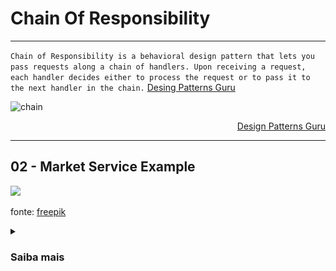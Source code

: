 # Chain Of Responsibility
---

`Chain of Responsibility is a behavioral design pattern that lets you pass requests along a chain of handlers. Upon receiving a request, each handler decides either to process the request or to pass it to the next handler in the chain.` [Desing Patterns Guru](https://refactoring.guru/design-patterns/chain-of-responsibility)


![chain](https://refactoring.guru/images/patterns/diagrams/chain-of-responsibility/structure-2x.png)

<div align="right">

[Design Patterns Guru](https://refactoring.guru/design-patterns/chain-of-responsibility)

</div>

---

## 02 - Market Service Example

<img src="https://img.freepik.com/fotos-gratis/closeup-detalhe-de-uma-mulher-as-compras-em-um-supermercado_1150-17788.jpg?w=1800&t=st=1666876292~exp=1666876892~hmac=cb412847537fdff79733c3cd0bae2c5978287879033fd71aba389e9234d4f9dd" width="800"/>

fonte: [freepik](https://br.freepik.com/fotos-gratis/closeup-detalhe-de-uma-mulher-as-compras-em-um-supermercado_5519345.htm#query=market&position=19&from_view=search&track=sph)

<details>
<summary>

### Saiba mais

</summary>

Nesse exemplo, temos um _Market_ que inicia um serviço _MarketService_ de distribuição de alimentos _healthy_ and _unhealthy_ para várias pessoas.

As regras são:

- Uma `FitPerson`só pode comprar alimentos que sejam _healthy_, desde que haja quantidade suficiente do produto em estoque e que a pessoa tenha dinheiro suficiente.
- Uma `NonFitPerson` só pode comprar alimentos que sejam _unhealthy_ desde que haja quantidade suficiente do produto em estoque e que a pessoa tenha dinheiro suficiente.

Para exemplificar o uso do pattern _ChainOfResponsibility_ cada pessoa tem em sua implementação a responsabilidade de verificar se atende os requisitos de compra, caso não atenda, ela delega para que a próxima pessoa na _Chain_ verifique se faz sentido realizar a compra.

Desse modo, caso novas pessoas, com diferentes regras, incluindo verificação de diferentes propriedades em uma _IFood_, porém que implementem a interface `IPerson`, sejam criadas, poderão ser adicionadas a _Chain_ sem corromper os príncipios _SOLID_.

O gatillho que "dispara" a _Chain_ é o metódo `buy` implementa nas classes extendidas de _BasePerson_ nesse projeto demonstrativo.

Detalhes no Diagrama a seguir:

![diagram](./images/ChainOfResponsibilityMarket.png)

</details>


